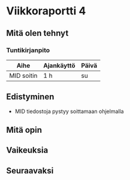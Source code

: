 # Viikkoraportti 4

## Mitä olen tehnyt

### Tuntikirjanpito
| Aihe          | Ajankäyttö    | Päivä |
| ------------- |-------------  |-------|
| MID soitin | 1 h  | su |

## Edistyminen
- MID tiedostoja pystyy soittamaan ohjelmalla
## Mitä opin

## Vaikeuksia

## Seuraavaksi
